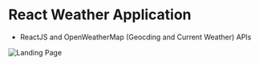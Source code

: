 # React Weather Application

* ReactJS and OpenWeatherMap (Geocding and Current Weather) APIs

![Landing Page](https://i.ibb.co/xCPZS4m/weather-application.png)
